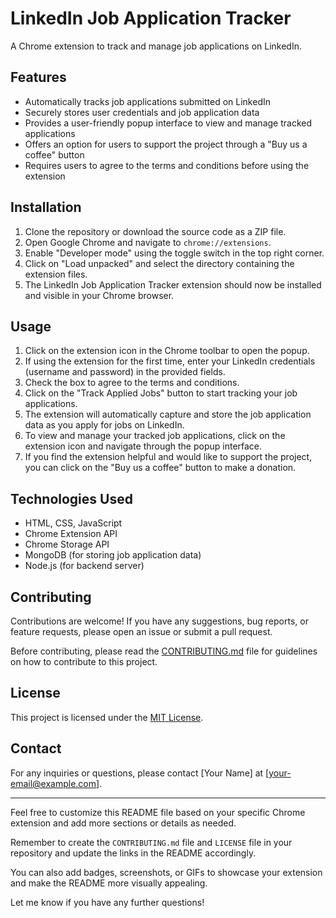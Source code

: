 # LinkedIn Job Application Tracker

A Chrome extension to track and manage job applications on LinkedIn.

## Features

- Automatically tracks job applications submitted on LinkedIn
- Securely stores user credentials and job application data
- Provides a user-friendly popup interface to view and manage tracked applications
- Offers an option for users to support the project through a "Buy us a coffee" button
- Requires users to agree to the terms and conditions before using the extension

## Installation

1. Clone the repository or download the source code as a ZIP file.
2. Open Google Chrome and navigate to `chrome://extensions`.
3. Enable "Developer mode" using the toggle switch in the top right corner.
4. Click on "Load unpacked" and select the directory containing the extension files.
5. The LinkedIn Job Application Tracker extension should now be installed and visible in your Chrome browser.

## Usage

1. Click on the extension icon in the Chrome toolbar to open the popup.
2. If using the extension for the first time, enter your LinkedIn credentials (username and password) in the provided fields.
3. Check the box to agree to the terms and conditions.
4. Click on the "Track Applied Jobs" button to start tracking your job applications.
5. The extension will automatically capture and store the job application data as you apply for jobs on LinkedIn.
6. To view and manage your tracked job applications, click on the extension icon and navigate through the popup interface.
7. If you find the extension helpful and would like to support the project, you can click on the "Buy us a coffee" button to make a donation.

## Technologies Used

- HTML, CSS, JavaScript
- Chrome Extension API
- Chrome Storage API
- MongoDB (for storing job application data)
- Node.js (for backend server)

## Contributing

Contributions are welcome! If you have any suggestions, bug reports, or feature requests, please open an issue or submit a pull request.

Before contributing, please read the [CONTRIBUTING.md](CONTRIBUTING.md) file for guidelines on how to contribute to this project.

## License

This project is licensed under the [MIT License](LICENSE).

## Contact

For any inquiries or questions, please contact [Your Name] at [your-email@example.com].

---

Feel free to customize this README file based on your specific Chrome extension and add more sections or details as needed.

Remember to create the `CONTRIBUTING.md` file and `LICENSE` file in your repository and update the links in the README accordingly.

You can also add badges, screenshots, or GIFs to showcase your extension and make the README more visually appealing.

Let me know if you have any further questions!
